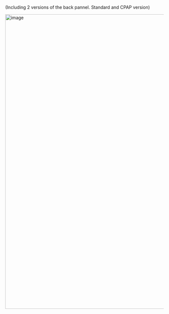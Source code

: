 (Including 2 versions of the back pannel. Standard and CPAP version)

<img width="935" alt="image" src="https://user-images.githubusercontent.com/37383368/189259588-7ec407b9-6799-424d-a70f-82a12c2a3e24.png">
